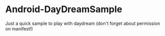 # Android-DayDreamSample

Just a quick sample to play with daydream (don't forget about permission on manifest!)
